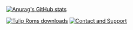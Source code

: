 [![Anurag's GitHub stats](https://github-readme-stats.vercel.app/api?username=wayneeg&show_icons=true&theme=radical)
](https://github.com/wayneeg?tab=repositories)


<a href="https://sourceforge.net/projects/waynee-builds/files/"> <img src="https://img.shields.io/badge/Source_Forge-TULIP_ROMS-important?style=for-the-badge&labelColor=121217&logo=sourceforge" alt="Tulip Roms downloads" /></a>  <a href="https://t.me/wayne_tulip_roms"> <img src="https://img.shields.io/badge/telegram-Support_Group-informational?style=for-the-badge&labelColor=121217&logo=telegram" alt="Contact and Support" /></a>
<!--
**wayneeg/wayneeg** is a ✨ _special_ ✨ repository because its `README.md` (this file) appears on your GitHub profile.

Here are some ideas to get you started:

- 🔭 I’m currently working on ...
- 🌱 I’m currently learning ...
- 👯 I’m looking to collaborate on ...
- 🤔 I’m looking for help with ...
- 💬 Ask me about ...
- 📫 How to reach me: ...
- 😄 Pronouns: ...
- ⚡ Fun fact: ...
-->

